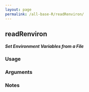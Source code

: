 ```yaml
---
layout: page
permalink: /all-base-R/readRenviron/
---
```


## __readRenviron__

#### _Set Environment Variables from a File_

### Usage

### Arguments

### Notes
